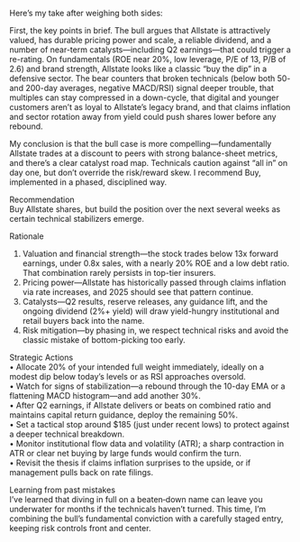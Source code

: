 Here’s my take after weighing both sides:

First, the key points in brief. The bull argues that Allstate is attractively valued, has durable pricing power and scale, a reliable dividend, and a number of near-term catalysts—including Q2 earnings—that could trigger a re-rating. On fundamentals (ROE near 20%, low leverage, P/E of 13, P/B of 2.6) and brand strength, Allstate looks like a classic “buy the dip” in a defensive sector. The bear counters that broken technicals (below both 50- and 200-day averages, negative MACD/RSI) signal deeper trouble, that multiples can stay compressed in a down-cycle, that digital and younger customers aren’t as loyal to Allstate’s legacy brand, and that claims inflation and sector rotation away from yield could push shares lower before any rebound.

My conclusion is that the bull case is more compelling—fundamentally Allstate trades at a discount to peers with strong balance-sheet metrics, and there’s a clear catalyst road map. Technicals caution against “all in” on day one, but don’t override the risk/reward skew. I recommend Buy, implemented in a phased, disciplined way.

Recommendation  
Buy Allstate shares, but build the position over the next several weeks as certain technical stabilizers emerge.

Rationale  
1. Valuation and financial strength—the stock trades below 13x forward earnings, under 0.8x sales, with a nearly 20% ROE and a low debt ratio. That combination rarely persists in top-tier insurers.  
2. Pricing power—Allstate has historically passed through claims inflation via rate increases, and 2025 should see that pattern continue.  
3. Catalysts—Q2 results, reserve releases, any guidance lift, and the ongoing dividend (2%+ yield) will draw yield-hungry institutional and retail buyers back into the name.  
4. Risk mitigation—by phasing in, we respect technical risks and avoid the classic mistake of bottom-picking too early.

Strategic Actions  
• Allocate 20% of your intended full weight immediately, ideally on a modest dip below today’s levels or as RSI approaches oversold.  
• Watch for signs of stabilization—a rebound through the 10-day EMA or a flattening MACD histogram—and add another 30%.  
• After Q2 earnings, if Allstate delivers or beats on combined ratio and maintains capital return guidance, deploy the remaining 50%.  
• Set a tactical stop around $185 (just under recent lows) to protect against a deeper technical breakdown.  
• Monitor institutional flow data and volatility (ATR); a sharp contraction in ATR or clear net buying by large funds would confirm the turn.  
• Revisit the thesis if claims inflation surprises to the upside, or if management pulls back on rate filings.

Learning from past mistakes  
I’ve learned that diving in full on a beaten‐down name can leave you underwater for months if the technicals haven’t turned. This time, I’m combining the bull’s fundamental conviction with a carefully staged entry, keeping risk controls front and center.